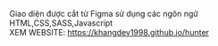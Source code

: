 Giao diện được cắt từ Figma sử dụng các ngôn ngữ HTML,CSS,SASS,Javascript <br>
XEM WEBSITE: https://khangdev1998.github.io/hunter
